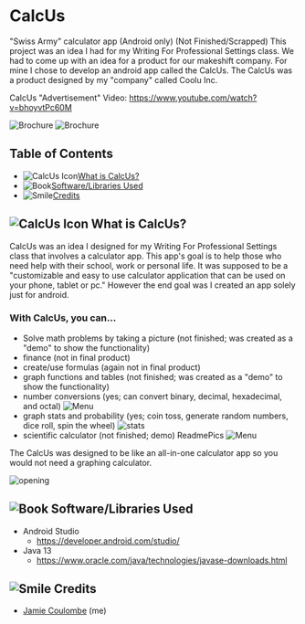 # CalcUs
"Swiss Army" calculator app (Android only) (Not Finished/Scrapped)
This project was an idea I had for my Writing For Professional Settings class. 
We had to come up with an idea for a product for our makeshift company. For mine I chose to develop an android app called the CalcUs. The CalcUs was a product designed by my "company" called Coolu Inc. 

CalcUs "Advertisement" Video: https://www.youtube.com/watch?v=bhoyvtPc60M

![Brochure](/ReadmePics/brochure1.PNG)
![Brochure](/ReadmePics/brochure2.PNG)

## Table of Contents

- ![CalcUs Icon](/ReadmePics/titleicon.png)[What is CalcUs?](#what-is-CalcUs?)
- ![Book](/ReadmePics/book.png)[Software/Libraries Used](#use)
- ![Smile](/ReadmePics/smile.png)[Credits](#credits)

## ![CalcUs Icon](/ReadmePics/titleicon.png) What is CalcUs? <a name="what-is-CalcUs?"> </a>

CalcUs was an idea I designed for my Writing For Professional Settings class that involves a calculator app. This app's goal is to help those who need help with their school, work or personal life. It was supposed to be a "customizable and easy to use calculator application that can be used on your phone, tablet or pc." However the end goal was I created an app solely just for android. 

### With CalcUs, you can...

- Solve math problems by taking a picture (not finished; was created as a "demo" to show the functionality)
- finance (not in final product)
- create/use formulas (again not in final product)
- graph functions and tables (not finished; was created as a "demo" to show the functionality)
- number conversions (yes; can convert binary, decimal, hexadecimal, and octal)
![Menu](/ReadmePics/_on.gif)
- graph stats and probability (yes; coin toss, generate random numbers, dice roll, spin the wheel)
![stats](/ReadmePics/stats.gif)
- scientific calculator (not finished; demo) 
ReadmePics
![Menu](/ReadmePics/menu.PNG)

The CalcUs was designed to be like an all-in-one calculator app so you would not need a graphing calculator. 

![opening](/ReadmePics/openinggif.gif)

## ![Book](/ReadmePics/book.png) Software/Libraries Used <a name="use?"> </a>

- Android Studio
  - https://developer.android.com/studio/
- Java 13
  - https://www.oracle.com/java/technologies/javase-downloads.html
  
## ![Smile](/ReadmePics/smile.png) Credits
- [Jamie Coulombe](https://github.com/jcoolu) (me)
